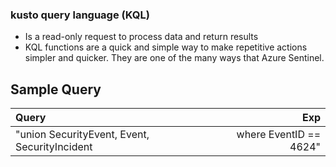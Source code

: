 ### kusto query language (KQL)
- Is a read-only request to process data and return results
- KQL functions are a quick and simple way to make repetitive actions simpler and quicker. They are one of the many ways that Azure Sentinel. 

Sample Query
----

|Query|Exp|
| :---| ---:|
|"union SecurityEvent, Event, SecurityIncident | where EventID == 4624" |  successfully logged on |
